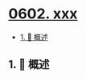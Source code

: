 # [0602. xxx](https://github.com/Tdahuyou/TNotes.leetcode/tree/main/notes/0602.%20xxx)

<!-- region:toc -->

- [1. 📝 概述](#1--概述)

<!-- endregion:toc -->

## 1. 📝 概述

